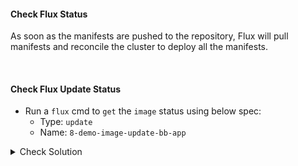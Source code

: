 #### Check Flux Status
As soon as the manifests are pushed to the repository, Flux will pull manifests and reconcile the cluster to deploy all the manifests.

<br>

#### Check Flux Update Status
- Run a `flux` cmd to `get` the `image` status using below spec:
    - Type: `update`
    - Name: `8-demo-image-update-bb-app`

<details><summary>Check Solution</summary>

```
flux reconcile source git flux-system

flux get images update 8-demo-image-update-bb-app
```{{exec}}

</details>

> Check the Message of Previous command, it should mention, `no updates made`

<br>

We need to add a `marker` to tell Flux which policy to use when updating the container image.

The `marker` needs to be added in ` deployment.yml` within `bb-app-source` repo in `8-demo` branch

